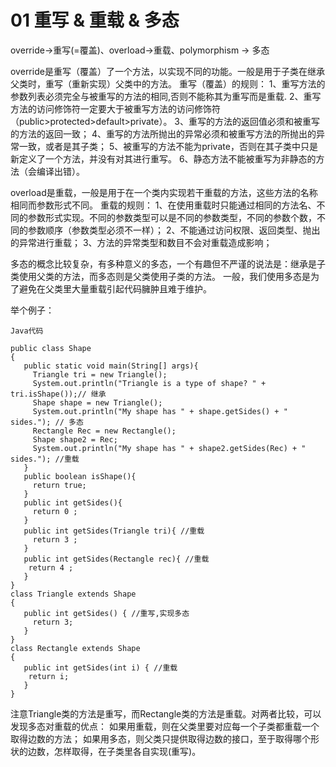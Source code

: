# 01 重写 & 重载 & 多态

override->重写(=覆盖)、overload->重载、polymorphism -> 多态 

override是重写（覆盖）了一个方法，以实现不同的功能。一般是用于子类在继承父类时，重写（重新实现）父类中的方法。 
重写（覆盖）的规则： 
   1、重写方法的参数列表必须完全与被重写的方法的相同,否则不能称其为重写而是重载. 
   2、重写方法的访问修饰符一定要大于被重写方法的访问修饰符（public>protected>default>private）。 
   3、重写的方法的返回值必须和被重写的方法的返回一致； 
   4、重写的方法所抛出的异常必须和被重写方法的所抛出的异常一致，或者是其子类； 
   5、被重写的方法不能为private，否则在其子类中只是新定义了一个方法，并没有对其进行重写。 
   6、静态方法不能被重写为非静态的方法（会编译出错）。 

overload是重载，一般是用于在一个类内实现若干重载的方法，这些方法的名称相同而参数形式不同。 
重载的规则： 
   1、在使用重载时只能通过相同的方法名、不同的参数形式实现。不同的参数类型可以是不同的参数类型，不同的参数个数，不同的参数顺序（参数类型必须不一样）； 
   2、不能通过访问权限、返回类型、抛出的异常进行重载； 
   3、方法的异常类型和数目不会对重载造成影响； 

多态的概念比较复杂，有多种意义的多态，一个有趣但不严谨的说法是：继承是子类使用父类的方法，而多态则是父类使用子类的方法。 
一般，我们使用多态是为了避免在父类里大量重载引起代码臃肿且难于维护。 

举个例子：
```
Java代码

public class Shape      
{     
   public static void main(String[] args){     
     Triangle tri = new Triangle();     
     System.out.println("Triangle is a type of shape? " + tri.isShape());// 继承     
     Shape shape = new Triangle();     
     System.out.println("My shape has " + shape.getSides() + " sides."); // 多态     
     Rectangle Rec = new Rectangle();     
     Shape shape2 = Rec;     
     System.out.println("My shape has " + shape2.getSides(Rec) + " sides."); //重载     
   }     
   public boolean isShape(){     
     return true;     
   }     
   public int getSides(){     
     return 0 ;     
   }     
   public int getSides(Triangle tri){ //重载     
     return 3 ;     
   }     
   public int getSides(Rectangle rec){ //重载     
    return 4 ;     
   }     
}     
class Triangle extends Shape      
{     
   public int getSides() { //重写,实现多态     
     return 3;     
   }     
}     
class Rectangle extends Shape      
{     
   public int getSides(int i) { //重载     
    return i;     
   }     
}  
```
注意Triangle类的方法是重写，而Rectangle类的方法是重载。对两者比较，可以发现多态对重载的优点： 
如果用重载，则在父类里要对应每一个子类都重载一个取得边数的方法； 
如果用多态，则父类只提供取得边数的接口，至于取得哪个形状的边数，怎样取得，在子类里各自实现(重写)。